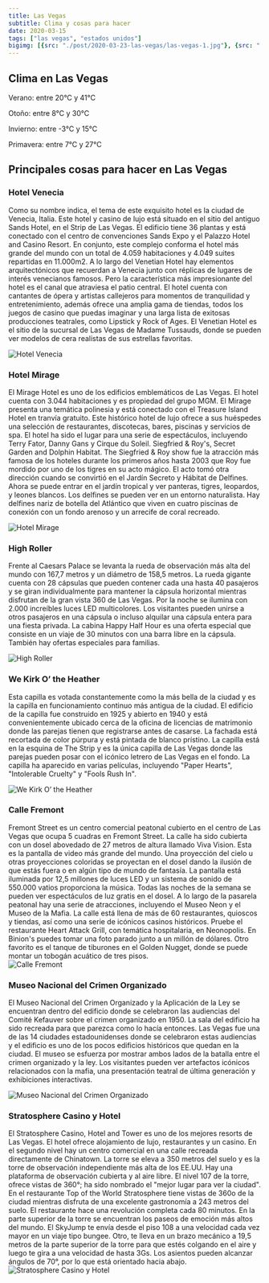 ```yaml
---
title: Las Vegas
subtitle: Clima y cosas para hacer
date: 2020-03-15
tags: ["las vegas", "estados unidos"]
bigimg: [{src: "./post/2020-03-23-las-vegas/las-vegas-1.jpg"}, {src: "./post/2020-03-23-las-vegas/las-vegas-2.jpg"}, {src: "./post/2020-03-23-las-vegas/las-vegas-3.jpg"}]
---
```

 
## Clima en Las Vegas
Verano: entre 20°C y 41°C
 
Otoño: entre 8°C y 30°C
 
Invierno: entre -3°C y 15°C
 
Primavera: entre 7°C y 27°C
 
## Principales cosas para hacer en Las Vegas
 
### Hotel Venecia
Como su nombre indica, el tema de este exquisito hotel es la ciudad de Venecia, Italia. Este hotel y casino de lujo está situado en el sitio del antiguo Sands Hotel, en el Strip de Las Vegas. El edificio tiene 36 plantas y está conectado con el centro de convenciones Sands Expo y el Palazzo Hotel and Casino Resort. En conjunto, este complejo conforma el hotel más grande del mundo con un total de 4.059 habitaciones y 4.049 suites repartidas en 11.000m2.
A lo largo del Venetian Hotel hay elementos arquitectónicos que recuerdan a Venecia junto con réplicas de lugares de interés venecianos famosos. Pero la característica más impresionante del hotel es el canal que atraviesa el patio central. El hotel cuenta con cantantes de ópera y artistas callejeros para momentos de tranquilidad y entretenimiento, además ofrece una amplia gama de tiendas, todos los juegos de casino que puedas imaginar y una larga lista de exitosas producciones teatrales, como Lipstick y Rock of Ages.
El Venetian Hotel es el sitio de la sucursal de Las Vegas de Madame Tussauds, donde se pueden ver modelos de cera realistas de sus estrellas favoritas.
 
![Hotel Venecia](./las-vegas-hotel-venecia.jpg)
 
### Hotel Mirage
El Mirage Hotel es uno de los edificios emblemáticos de Las Vegas. El hotel cuenta con 3.044 habitaciones y es propiedad del grupo MGM. El Mirage presenta una temática polinesia y está conectado con el Treasure Island Hotel en tranvía gratuito. Este histórico hotel de lujo ofrece a sus huéspedes una selección de restaurantes, discotecas, bares, piscinas y servicios de spa. El hotel ha sido el lugar para una serie de espectáculos, incluyendo Terry Fator, Danny Gans y Cirque du Soleil. Siegfried & Roy's, Secret Garden and Dolphin Habitat. The Siegfried & Roy show fue la atracción más famosa de los hoteles durante los primeros años hasta 2003 que Roy fue mordido por uno de los tigres en su acto mágico. El acto tomó otra dirección cuando se convirtió en el Jardín Secreto y Hábitat de Delfines.  Ahora se puede entrar en el jardín tropical y ver panteras, tigres, leopardos, y leones blancos. Los delfines se pueden ver en un entorno naturalista. Hay delfines nariz de botella del Atlántico que viven en cuatro piscinas de conexión con un fondo arenoso y un arrecife de coral recreado. 
 
 
![Hotel Mirage](./las-vegas-hotel-mirage.jpg)
 
### High Roller
Frente al Caesars Palace se levanta la rueda de observación más alta del mundo con 167,7 metros y un diámetro de 158,5 metros. La rueda gigante cuenta con 28 cápsulas que pueden contener cada una hasta 40 pasajeros y se giran individualmente para mantener la cápsula horizontal mientras disfrutan de la gran vista 360 de Las Vegas. Por la noche se ilumina con  2.000 increíbles luces LED multicolores.
Los visitantes pueden unirse a otros pasajeros en una cápsula o incluso alquilar una cápsula entera para una fiesta privada. La cabina Happy Half Hour es una oferta especial que consiste en un viaje de 30 minutos con una barra libre en la cápsula. También hay ofertas especiales para familias.
 
![High Roller](./las-vegas-high-roller.jpg)
 
### We Kirk O’ the Heather
Esta capilla es votada constantemente como la más bella de la ciudad y es la capilla en funcionamiento continuo más antigua de la ciudad. El edificio de la capilla fue construido en 1925 y abierto en 1940 y está convenientemente ubicado cerca de la oficina de licencias de matrimonio donde las parejas tienen que registrarse antes de casarse. La fachada está recortada de color púrpura y está pintada de blanco prístino. La capilla está en la esquina de The Strip y es la única capilla de Las Vegas donde las parejas pueden posar con el icónico letrero de Las Vegas en el fondo. La capilla ha aparecido en varias películas, incluyendo "Paper Hearts", "Intolerable Cruelty" y "Fools Rush In".
 
![We Kirk O’ the Heather](./las-vegas-we-kirk-o-the-heather.jpg)
 
### Calle Fremont
Fremont Street es un centro comercial peatonal cubierto en el centro de Las Vegas que ocupa 5 cuadras en Fremont Street. La calle ha sido cubierta con un dosel abovedado de 27 metros de altura llamado Viva Vision. Esta es la pantalla de video más grande del mundo.  Una proyección del cielo u otras proyecciones coloridas se proyectan en el dosel dando la ilusión de que estás fuera o en algún tipo de mundo de fantasía. La pantalla está iluminada por 12,5 millones de luces LED y un sistema de sonido de 550.000 vatios proporciona la música. Todas las noches de la semana se pueden ver espectáculos de luz gratis en el dosel. A lo largo de la pasarela peatonal hay una serie de atracciones, incluyendo el Museo Neon y el Museo de la Mafia.
La calle está llena de más de 60 restaurantes, quioscos y tiendas, así como una serie de icónicos casinos históricos. Pruebe el restaurante Heart Attack Grill, con temática hospitalaria, en Neonopolis. En Binion's puedes tomar una foto parado junto a un millón de dólares. Otro favorito es el tanque de tiburones en el Golden Nugget, donde se puede montar un tobogán acuático de tres pisos.   
![Calle Fremont](./las-vegas-calle-fremont.jpg)
 
### Museo Nacional del Crimen Organizado
El Museo Nacional del Crimen Organizado y la Aplicación de la Ley se encuentran dentro del edificio donde se celebraron las audiencias del Comité Kefauver sobre el crimen organizado en 1950. La sala del edificio ha sido recreada para que parezca como lo hacía entonces. Las Vegas fue una de las 14 ciudades estadounidenses donde se celebraron estas audiencias y el edificio es uno de los pocos edificios históricos que quedan en la ciudad. El museo se esfuerza por mostrar ambos lados de la batalla entre el crimen organizado y la ley. Los visitantes pueden ver artefactos icónicos relacionados con la mafia, una presentación teatral de última generación y exhibiciones interactivas.
 
 
![Museo Nacional del Crimen Organizado](./las-vegas-museo-nacional-del-crimen-organizado.jpg)


### Stratosphere Casino y Hotel
El Stratosphere Casino, Hotel and Tower es uno de los mejores resorts de Las Vegas. El hotel ofrece alojamiento de lujo, restaurantes y un casino. En el segundo nivel hay un centro comercial en una calle recreada directamente de Chinatown. La torre se eleva a 350 metros del suelo y es la torre de observación independiente más alta de los EE.UU. Hay una plataforma de observación cubierta y al aire libre. El nivel 107 de la torre, ofrece vistas de 360°; ha sido nombrado el "mejor lugar para ver la ciudad". En el restaurante Top of the World Stratosphere tiene vistas de 360o de la ciudad mientras disfruta de una excelente gastronomía a 243 metros del suelo. El restaurante hace una revolución completa cada 80 minutos.
En la parte superior de la torre se encuentran los paseos de emoción más altos del mundo. El SkyJump te envía desde el piso 108 a una velocidad cada vez mayor en un viaje tipo bungee.  Otro, te lleva en un brazo mecánico a 19,5 metros de la parte superior de la torre para que estés colgando en el aire y luego te gira a una velocidad de hasta 3Gs. Los asientos pueden alcanzar ángulos de 70°, por lo que está orientado hacia abajo. 
![Stratosphere Casino y Hotel](./las-vegas-stratosphere-casino-y-hotel.jpg)

